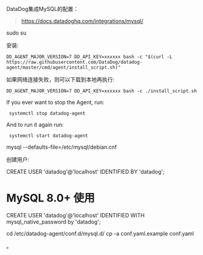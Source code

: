 

DataDog集成MySQL的配置：

> https://docs.datadoghq.com/integrations/mysql/


sudo su


安装:

```
DD_AGENT_MAJOR_VERSION=7 DD_API_KEY=xxxxxx bash -c "$(curl -L https://raw.githubusercontent.com/DataDog/datadog-agent/master/cmd/agent/install_script.sh)"

```

如果网络连接失败，则可以下载到本地再执行:

```
DD_AGENT_MAJOR_VERSION=7 DD_API_KEY=xxxxxx bash -c ./install_script.sh

```


If you ever want to stop the Agent, run:

     systemctl stop datadog-agent

And to run it again run:

     systemctl start datadog-agent



mysql --defaults-file=/etc/mysql/debian.cnf

创建用户:


CREATE USER 'datadog'@'localhost' IDENTIFIED BY 'datadog';


# MySQL 8.0+ 使用

CREATE USER 'datadog'@'localhost' IDENTIFIED WITH mysql_native_password by 'datadog';




cd /etc/datadog-agent/conf.d/mysql.d/
cp -a conf.yaml.example conf.yaml





。
